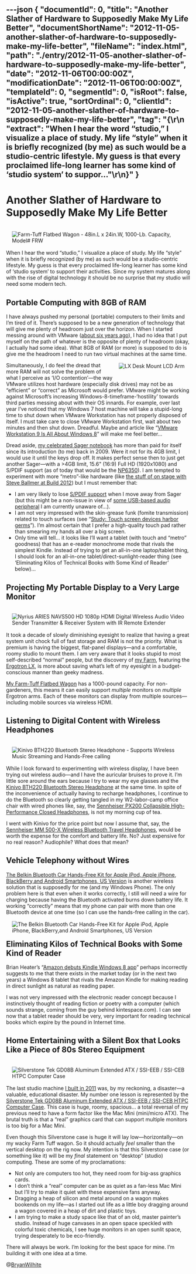---json
{
  "documentId": 0,
  "title": "Another Slather of Hardware to Supposedly Make My Life Better",
  "documentShortName": "2012-11-05-another-slather-of-hardware-to-supposedly-make-my-life-better",
  "fileName": "index.html",
  "path": "./entry/2012-11-05-another-slather-of-hardware-to-supposedly-make-my-life-better",
  "date": "2012-11-06T00:00:00Z",
  "modificationDate": "2012-11-06T00:00:00Z",
  "templateId": 0,
  "segmentId": 0,
  "isRoot": false,
  "isActive": true,
  "sortOrdinal": 0,
  "clientId": "2012-11-05-another-slather-of-hardware-to-supposedly-make-my-life-better",
  "tag": "{\r\n  \"extract\": \"When I hear the word “studio,” I visualize a place of study. My life “style” when it is briefly recognized (by me) as such would be a studio-centric lifestyle. My guess is that every proclaimed life-long learner has some kind of ‘studio system’ to suppor...\"\r\n}"
}
---

# Another Slather of Hardware to Supposedly Make My Life Better

[<img alt="Farm-Tuff Flatbed Wagon - 48in.L x 24in.W, 1000-Lb. Capacity, Model# FRW" src="http://ecx.images-amazon.com/images/I/31iMjLT7oQL.jpg" style="float:left;margin:16px;">](http://www.amazon.com/Farm-Tuff-Flatbed-Wagon-1000-Lb-Capacity/dp/B0000AX6M9%3FSubscriptionId%3D1SW6D7X6ZXXR92KVX0G2%26tag%3Dthekintespacec00%26linkCode%3Dxm2%26camp%3D2025%26creative%3D165953%26creativeASIN%3DB0000AX6M9 "Farm-Tuff Flatbed Wagon - 48in.L x 24in.W, 1000-Lb. Capacity, Model# FRW")

When I hear the word “studio,” I visualize a place of study. My life “style” when it is briefly recognized (by me) as such would be a studio-centric lifestyle. My guess is that every proclaimed life-long learner has some kind of ‘studio system’ to support their activities. Since my system matures along with the rise of digital technology it should be no surprise that my studio will need some modern tech.

## Portable Computing with 8GB of RAM

I have always pushed my personal (portable) computers to their limits and I’m tired of it. There’s supposed to be a new generation of technology that will give me plenty of headroom just over the horizon. When I started messing around with VMware ([about six years ago](http://kintespace.com/rasxlog/?s=vmware&submit=Search&paged=5)), I had no idea that I put myself on the path of whatever is the opposite of plenty of headroom (okay, I actually had some idea). What 8GB of RAM (or more) is supposed to do is give me the headroom I need to run two virtual machines at the same time.
[<img alt="LX Desk Mount LCD Arm" src="http://ecx.images-amazon.com/images/I/31tGuUjuKgL.jpg" style="float:right;margin:16px;">](http://www.amazon.com/LX-Desk-Mount-LCD-Arm/dp/B00358RIRC%3FSubscriptionId%3D1SW6D7X6ZXXR92KVX0G2%26tag%3Dthekintespacec00%26linkCode%3Dxm2%26camp%3D2025%26creative%3D165953%26creativeASIN%3DB00358RIRC "LX Desk Mount LCD Arm")

Simultaneously, I do feel the dread that more RAM will not solve the problem of what I perceive as ‘I/O contention’—the way VMware utilizes host hardware (especially disk drives) may not be as “efficient” or “correct” as Microsoft would prefer. VMware might be working against Microsoft’s increasing Windows-8-timeframe-‘hostility’ towards third parties messing about with their OS innards. For example, over last year I’ve noticed that my Windows 7 host machine will take a stupid-long time to shut down when VMware Workstation has not properly disposed of itself. I must take care to close VMware Workstation first, wait about two minutes and then shut down. Dreadful. Maybe and article like “[VMware Workstation 9 Is All About Windows 8](http://www.pcworld.com/article/261296/vmware_workstation_9_is_all_about_windows_8.html)” will make me feel better…

Dread aside, [my celebrated Sager notebook](http://kintespace.com/rasxlog/?s=sager&submit=Search) has more than paid for itself since its introduction (to me) back in 2009. Were it not for its 4GB limit, I would use it until the keys drop off. It makes perfect sense then to just get another Sager—with a >4GB limit, 15.6" (16:9) Full HD (1920x1080) and S/PDIF support (as of today that would be the [NP6350](http://sagernotebook.com/index.php?page=product_info&model_name=NP6350)). I am tempted to experiment with more “metro”-like hardware (like [the stuff of on stage with Steve Ballmer at Build 2012](http://channel9.msdn.com/Events/Build/2012/1-001)) but I must remember that:

* I am very likely to lose [S/PDIF support](http://kintespace.com/rasxlog/?p=1673) when I move away from Sager (but this might be a non-issue in view of [some USB-based audio peripheral](http://www.amazon.com/Syba-Digital-Optical-Output-SD-AUD20101/dp/B006SF68P2%3FSubscriptionId=1SW6D7X6ZXXR92KVX0G2&tag=thekintespacec00&linkCode=xm2&camp=2025&creative=165953&creativeASIN=B006SF68P2) I am currently unaware of…).
* I am not very impressed with the skin-grease funk (fomite transmission) related to touch surfaces (see “[Study: Touch screen devices harbor germs](http://www.zdnet.com/blog/gadgetreviews/study-touch-screen-devices-harbor-germs/18938)”). I’m almost certain that I prefer a high-quality touch pad rather than smearing my hands all over a big screen.
* Only time will tell… it looks like I’ll want a tablet (with touch and “metro” goodness) that has an e-reader monochrome mode that rivals the simplest Kindle. Instead of trying to get an all-in-one laptop/tablet thing, I should look for an all-in-one tablet/direct-sunlight-reader thing (see ‘Eliminating Kilos of Technical Books with Some Kind of Reader’ below)…

## Projecting My Portable Display to a Very Large Monitor

[<img alt="Nyrius ARIES NAVS500 HD 1080p HDMI Digital Wireless Audio Video Sender Transmitter & Receiver System with IR Remote Extender" src="http://ecx.images-amazon.com/images/I/41P2CdQtYIL.jpg" style="float:left;margin:16px;">](http://www.amazon.com/Nyrius-NAVS500-Wireless-Transmitter-Receiver/dp/B005H3AU1Y%3FSubscriptionId%3D1SW6D7X6ZXXR92KVX0G2%26tag%3Dthekintespacec00%26linkCode%3Dxm2%26camp%3D2025%26creative%3D165953%26creativeASIN%3DB005H3AU1Y "Nyrius ARIES NAVS500 HD 1080p HDMI Digital Wireless Audio Video Sender Transmitter & Receiver System with IR Remote Extender")

It took a decade of slowly diminishing eyesight to realize that having a great system unit chock full of fast storage and RAM is not the priority. What is premium is having the biggest, flat-panel displays—and a comfortable, roomy studio to mount them. I am very aware that it looks stupid to most self-described “normal” people, but the discovery of [my Farm](http://www.flickr.com/photos/wilhite/7557315706/in/photostream), featuring the [Ergotron LX](http://www.amazon.com/LX-Desk-Mount-LCD-Arm/dp/B00358RIRC%3FSubscriptionId=1SW6D7X6ZXXR92KVX0G2&tag=thekintespacec00&linkCode=xm2&camp=2025&creative=165953&creativeASIN=B00358RIRC), is more about saving what’s left of my eyesight in a budget-conscious manner than geeky madness.

[My Farm-Tuff Flatbed Wagon](http://www.amazon.com/Farm-Tuff-Flatbed-Wagon-1000-Lb-Capacity/dp/B0000AX6M9%3FSubscriptionId=1SW6D7X6ZXXR92KVX0G2&tag=thekintespacec00&linkCode=xm2&camp=2025&creative=165953&creativeASIN=B0000AX6M9) has a 1000-pound capacity. For non-gardeners, this means it can easily support *multiple* monitors on *multiple* Ergotron arms. Each of these monitors can display from multiple sources—including mobile sources via wireless HDMI.

## Listening to Digital Content with Wireless Headphones

[<img alt="Kinivo BTH220 Bluetooth Stereo Headphone - Supports Wireless Music Streaming and Hands-Free calling" src="http://ecx.images-amazon.com/images/I/41M-QmJgQ1L._SL160_.jpg" style="float:right;margin:16px;">](http://www.amazon.com/Kinivo-BTH220-Bluetooth-Stereo-Headphone/dp/B005LKB0IU%3FSubscriptionId%3D1SW6D7X6ZXXR92KVX0G2%26tag%3Dthekintespacec00%26linkCode%3Dxm2%26camp%3D2025%26creative%3D165953%26creativeASIN%3DB005LKB0IU "Kinivo BTH220 Bluetooth Stereo Headphone - Supports Wireless Music Streaming and Hands-Free calling")

While I look forward to experimenting with wireless display, I have been trying out wireless audio—and I have the auricular bruises to prove it. I’m little sore around the ears because I try to wear my eye glasses and the [Kinivo BTH220 Bluetooth Stereo Headphone](http://www.amazon.com/Kinivo-BTH220-Bluetooth-Stereo-Headphone/dp/B005LKB0IU%3FSubscriptionId=1SW6D7X6ZXXR92KVX0G2&tag=thekintespacec00&linkCode=xm2&camp=2025&creative=165953&creativeASIN=B005LKB0IU) at the same time. In spite of the inconvenience of actually having to recharge headphones, I continue to do the Bluetooth so clearly getting tangled in my W2-labor-camp office chair with wired phones like, say, the [Sennheiser PX200 Collapsible High-Performance Closed Headphones](http://www.amazon.com/Sennheiser-PX200-Collapsible-High-Performance-Headphones/dp/B000089GN4%3FSubscriptionId=1SW6D7X6ZXXR92KVX0G2&tag=thekintespacec00&linkCode=xm2&camp=2025&creative=165953&creativeASIN=B000089GN4), is not my morning cup of tea.

I went with Kinivo for the price point but now I assume that, say, the [Sennheiser MM 500-X Wireless Bluetooth Travel Headphones](http://www.amazon.com/Sennheiser-MM-500-X-Bluetooth-Headphones/dp/B0076NDV0U%3FSubscriptionId=1SW6D7X6ZXXR92KVX0G2&tag=thekintespacec00&linkCode=xm2&camp=2025&creative=165953&creativeASIN=B0076NDV0U), would be worth the expense for the comfort and battery life. No? Just expensive for no real reason? Audiophile? What does that mean?

## Vehicle Telephony without Wires

[The Belkin Bluetooth Car Hands-Free Kit for Apple iPod, Apple iPhone, BlackBerry,and Android Smartphones, US Version](http://www.amazon.com/Belkin-Bluetooth-Hands-Free-BlackBerry-Smartphones/dp/B004CLYJ2I%3FSubscriptionId=1SW6D7X6ZXXR92KVX0G2&tag=thekintespacec00&linkCode=xm2&camp=2025&creative=165953&creativeASIN=B004CLYJ2I) is another wireless solution that is supposedly for me (and my Windows Phone). The only problem here is that even when it works correctly, I still will need a wire for charging because having the Bluetooth activated burns down battery life. It working “correctly” means that my phone can pair with more than one Bluetooth device at one time (so I can use the hands-free calling in the car).
[<img alt="The Belkin Bluetooth Car Hands-Free Kit for Apple iPod, Apple iPhone, BlackBerry,and Android Smartphones, US Version" src="http://ecx.images-amazon.com/images/I/41Hu1hl1LmL.jpg" style="float:left;margin:16px;">](http://www.amazon.com/Belkin-Bluetooth-Hands-Free-BlackBerry-Smartphones/dp/B004CLYJ2I%3FSubscriptionId%3D1SW6D7X6ZXXR92KVX0G2%26tag%3Dthekintespacec00%26linkCode%3Dxm2%26camp%3D2025%26creative%3D165953%26creativeASIN%3DB004CLYJ2I "The Belkin Bluetooth Car Hands-Free Kit for Apple iPod, Apple iPhone, BlackBerry,and Android Smartphones, US Version")

## Eliminating Kilos of Technical Books with Some Kind of Reader

Brian Heater’s “[Amazon debuts Kindle Windows 8 app](http://www.engadget.com/2012/10/25/amazon-debuts-kindle-windows-8-app/)” perhaps incorrectly suggests to me that there exists in the market today (or in the next two years) a Windows 8 tablet that rivals the Amazon Kindle for making reading in direct sunlight as natural as reading paper.

I was not very impressed with the electronic reader concept because I instinctively thought of reading fiction or poetry with a computer (which sounds strange, coming from the guy behind kintespace.com). I can see now that a tablet reader should be very, very important for reading technical books which expire by the pound in Internet time.

## Home Entertaining with a Silent Box that Looks Like a Piece of 80s Stereo Equipment

[<img alt="Silverstone Tek GD08B Aluminum Extended ATX / SSI-EEB / SSI-CEB HTPC Computer Case" src="http://ecx.images-amazon.com/images/I/41-T2MjEN1L.jpg" style="float:right;margin:16px;">](http://www.amazon.com/Silverstone-GD08B-Aluminum-Extended-Computer/dp/B007X8TQYI%3FSubscriptionId%3D1SW6D7X6ZXXR92KVX0G2%26tag%3Dthekintespacec00%26linkCode%3Dxm2%26camp%3D2025%26creative%3D165953%26creativeASIN%3DB007X8TQYI "Silverstone Tek GD08B Aluminum Extended ATX / SSI-EEB / SSI-CEB HTPC Computer Case")

The last studio machine [I built in 2011](http://kintespace.com/rasxlog/?p=2676) was, by my reckoning, a disaster—a valuable, educational disaster. My number one lesson is represented by the [Silverstone Tek GD08B Aluminum Extended ATX / SSI-EEB / SSI-CEB HTPC Computer Case](http://www.amazon.com/Silverstone-GD08B-Aluminum-Extended-Computer/dp/B007X8TQYI%3FSubscriptionId=1SW6D7X6ZXXR92KVX0G2&tag=thekintespacec00&linkCode=xm2&camp=2025&creative=165953&creativeASIN=B007X8TQYI). This case is huge, roomy, spacious… a total reversal of my previous need to have a form factor like the Mac Mini (mini/micro ATX). The brutal truth is that a “real” graphics card that can support multiple monitors is too big for a Mac Mini.

Even though this Silverstone case is huge it will lay low—horizontally—on my wacky Farm Tuff wagon. So it should actually *feel* smaller than the vertical desktop on the rig now. My intention is that this Silverstone case (or something like it) will be my *final* statement on “desktop” (studio) computing. These are some of my proclamations:

* Not only are computers too hot, they need room for big-ass graphics cards.
* I don’t think a “real” computer can be as quiet as a fan-less Mac Mini but I’ll try to make it quiet with these expensive fans anyway.
* Dragging a heap of silicon and metal around on a wagon makes bookends on my life—as I started out life as a little boy dragging around a wagon covered in a heap of dirt and plastic toys.
* I am trying to make a study space like that of an old, master painter’s studio. Instead of huge canvases in an open space speckled with colorful toxic chemicals, I see huge monitors in an open sunlit space, trying desperately to be eco-friendly.

There will always be work. I’m looking for the best space for mine. I’m building it with one idea at a time.

@[BryanWilhite](https://twitter.com/BryanWilhite)
